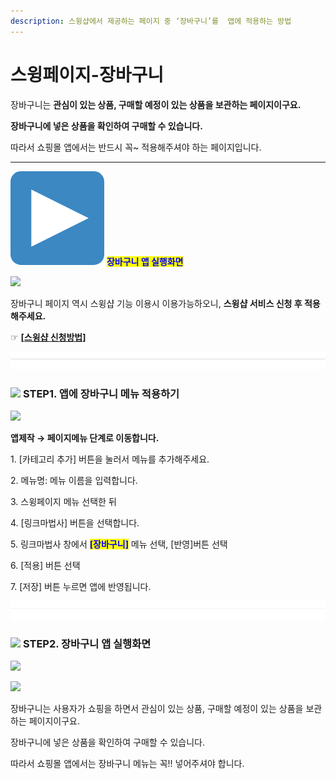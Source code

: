 ```yaml
---
description: 스윙샵에서 제공하는 페이지 중 ‘장바구니’를  앱에 적용하는 방법
---
```


# 스윙페이지-장바구니

장바구니는 **관심이 있는 상품, 구매할 예정이 있는 상품을 보관하는 페이지이구요.**&#x20;

**장바구니에 넣은 상품을 확인하여 구매할 수 있습니다.**&#x20;

따라서 쇼핑몰 앱에서는 반드시 꼭\~ 적용해주셔야 하는 페이지입니다.&#x20;

***

<img src="../../.gitbook/assets/image (3) (1) (1).png" alt="" data-size="line"> <mark style="color:blue;">**장바구니 앱 실행화면**</mark>

![](https://wp.swing2app.co.kr/wp-content/uploads/2021/02/%EC%9E%A5%EB%B0%94%EA%B5%AC%EB%8B%882.png)

장바구니 페이지 역시 스윙샵 기능 이용시 이용가능하오니, **스윙샵 서비스 신청 후 적용해주세요.**&#x20;

☞ [**\[스윙샵 신청방법\]**](apply.md)

![](<../../.gitbook/assets/구분선 (1) (1).PNG>)

### ![](https://wp.swing2app.co.kr/wp-content/uploads/2020/04/%EB%8B%A8%EB%9D%BD1-1.png) **STEP1. 앱에 장바구니 메뉴 적용하기**&#x20;

![](https://wp.swing2app.co.kr/wp-content/uploads/2021/02/%EC%9E%A5%EB%B0%94%EA%B5%AC%EB%8B%88.png)

**앱제작  → 페이지메뉴 단계로 이동합니다.**

1\. \[카테고리 추가] 버튼을 눌러서 메뉴를 추가해주세요.&#x20;

2\. 메뉴명: 메뉴 이름을 입력합니다.

3\. 스윙페이지 메뉴 선택한 뒤

4\. \[링크마법사] 버튼을 선택합니다.

5\. 링크마법사 창에서 <mark style="color:blue;">**\[장바구니]**</mark> 메뉴 선택, \[반영]버튼 선택

6\. \[적용] 버튼 선택

7\. \[저장] 버튼 누르면 앱에 반영됩니다.

![](<../../.gitbook/assets/구분선 (1) (1).PNG>)

### ![](https://wp.swing2app.co.kr/wp-content/uploads/2020/04/%EB%8B%A8%EB%9D%BD1-1.png) **STEP2. 장바구니 앱 실행화면**

![](https://wp.swing2app.co.kr/wp-content/uploads/2021/02/%EB%85%B9%ED%99%94\_2021\_02\_28\_03\_56\_34\_792.gif)

![](https://wp.swing2app.co.kr/wp-content/uploads/2021/02/%EC%9E%A5%EB%B0%94%EA%B5%AC%EB%8B%881.png)

장바구니는 사용자가 쇼핑을 하면서 관심이 있는 상품, 구매할 예정이 있는 상품을 보관하는 페이지이구요.&#x20;

장바구니에 넣은 상품을 확인하여 구매할 수 있습니다.&#x20;

따라서 쇼핑몰 앱에서는 장바구니 메뉴는 꼭!! 넣어주셔야 합니다.

